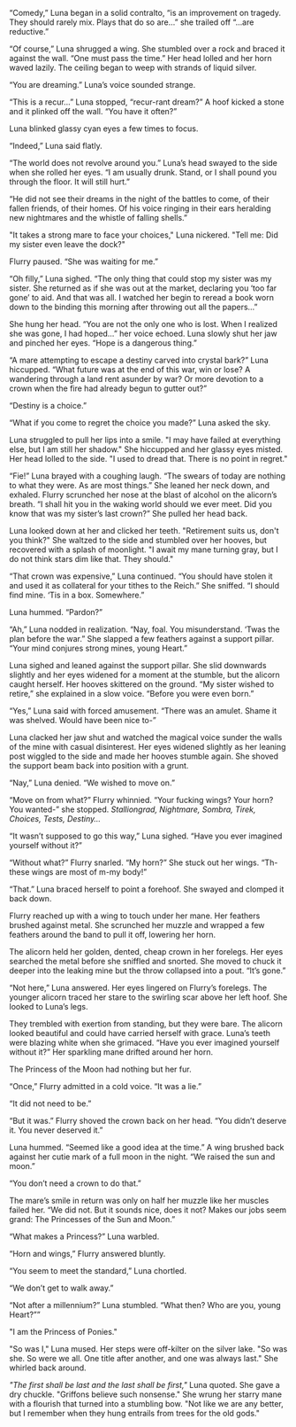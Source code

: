 “Comedy,” Luna began in a solid contralto, “is an improvement on tragedy. They should rarely mix. Plays that do so are…” she trailed off “…are reductive.”

“Of course,” Luna shrugged a wing. She stumbled over a rock and braced it against the wall. “One must pass the time.” Her head lolled and her horn waved lazily. The ceiling began to weep with strands of liquid silver.


“You are dreaming.” Luna’s voice sounded strange.


“This is a recur…” Luna stopped, “recur-rant dream?” A hoof kicked a stone and it plinked off the wall. “You have it often?”


Luna blinked glassy cyan eyes a few times to focus.

“Indeed,” Luna said flatly.

“The world does not revolve around you.” Luna’s head swayed to the side when she rolled her eyes. “I am usually drunk. Stand, or I shall pound you through the floor. It will still hurt.”

“He did not see their dreams in the night of the battles to come, of their fallen friends, of their homes. Of his voice ringing in their ears heralding new nightmares and the whistle of falling shells.”

"It takes a strong mare to face your choices," Luna nickered. "Tell me: Did my sister even leave the dock?"

Flurry paused. “She was waiting for me.”

“Oh filly,” Luna sighed. “The only thing that could stop my sister was my sister. She returned as if she was out at the market, declaring you ‘too far gone’ to aid. And that was all. I watched her begin to reread a book worn down to the binding this morning after throwing out all the papers…”

She hung her head. “You are not the only one who is lost. When I realized she was gone, I had hoped…” her voice echoed. Luna slowly shut her jaw and pinched her eyes. “Hope is a dangerous thing.”


“A mare attempting to escape a destiny carved into crystal bark?” Luna hiccupped. “What future was at the end of this war, win or lose? A wandering through a land rent asunder by war? Or more devotion to a crown when the fire had already begun to gutter out?”

“Destiny is a choice.”

“What if you come to regret the choice you made?” Luna asked the sky.


Luna struggled to pull her lips into a smile. "I may have failed at everything else, but I am still her shadow." She hiccupped and her glassy eyes misted. Her head lolled to the side. "I used to dread that. There is no point in regret."


“Fie!” Luna brayed with a coughing laugh. “The swears of today are nothing to what they were. As are most things.” She leaned her neck down, and exhaled. Flurry scrunched her nose at the blast of alcohol on the alicorn’s breath. “I shall hit you in the waking world should we ever meet. Did you know that was my sister’s last crown?” She pulled her head back.


Luna looked down at her and clicked her teeth. "Retirement suits us, don't you think?" She waltzed to the side and stumbled over her hooves, but recovered with a splash of moonlight. "I await my mane turning gray, but I do not think stars dim like that. They should."

“That crown was expensive,” Luna continued. “You should have stolen it and used it as collateral for your tithes to the Reich.” She sniffed. “I should find mine. ‘Tis in a box. Somewhere.”

Luna hummed. “Pardon?”

“Ah,” Luna nodded in realization. “Nay, foal. You misunderstand. ‘Twas the plan before the war.” She slapped a few feathers against a support pillar. “Your mind conjures strong mines, young Heart.”

Luna sighed and leaned against the support pillar. She slid downwards slightly and her eyes widened for a moment at the stumble, but the alicorn caught herself. Her hooves skittered on the ground. “My sister wished to retire,” she explained in a slow voice. “Before you were even born.”


“Yes,” Luna said with forced amusement. “There was an amulet. Shame it was shelved. Would have been nice to-”

Luna clacked her jaw shut and watched the magical voice sunder the walls of the mine with casual disinterest. Her eyes widened slightly as her leaning post wiggled to the side and made her hooves stumble again. She shoved the support beam back into position with a grunt.

“Nay,” Luna denied. “We wished to move on.”

“Move on from what?” Flurry whinnied. “Your fucking wings? Your horn? You wanted-” she stopped. _Stalliongrad, Nightmare, Sombra, Tirek, Choices, Tests, Destiny…_

“It wasn’t supposed to go this way,” Luna sighed. “Have you ever imagined yourself without it?”

“Without what?” Flurry snarled. “My horn?” She stuck out her wings. “Th-these wings are most of m-my body!”

“That.” Luna braced herself to point a forehoof. She swayed and clomped it back down.

Flurry reached up with a wing to touch under her mane. Her feathers brushed against metal. She scrunched her muzzle and wrapped a few feathers around the band to pull it off, lowering her horn.

The alicorn held her golden, dented, cheap crown in her forelegs. Her eyes searched the metal before she sniffled and snorted. She moved to chuck it deeper into the leaking mine but the throw collapsed into a pout. “It’s gone.”

“Not here,” Luna answered. Her eyes lingered on Flurry’s forelegs. The younger alicorn traced her stare to the swirling scar above her left hoof. She looked to Luna’s legs.

They trembled with exertion from standing, but they were bare. The alicorn looked beautiful and could have carried herself with grace. Luna’s teeth were blazing white when she grimaced. “Have you ever imagined yourself without it?” Her sparkling mane drifted around her horn.

The Princess of the Moon had nothing but her fur.

“Once,” Flurry admitted in a cold voice. “It was a lie.”

“It did not need to be.”

“But it was.” Flurry shoved the crown back on her head. “You didn’t deserve it. You never deserved it.”

Luna hummed. “Seemed like a good idea at the time.” A wing brushed back against her cutie mark of a full moon in the night. “We raised the sun and moon.”

“You don’t need a crown to do that.”

The mare’s smile in return was only on half her muzzle like her muscles failed her. “We did not. But it sounds nice, does it not? Makes our jobs seem grand: The Princesses of the Sun and Moon.”

“What makes a Princess?” Luna warbled.

“Horn and wings,” Flurry answered bluntly.

“You seem to meet the standard,” Luna chortled.

“We don’t get to walk away.”

“Not after a millennium?” Luna stumbled. “What then? Who are you, young Heart?””

"I am the Princess of Ponies."

"So was I," Luna mused. Her steps were off-kilter on the silver lake. "So was she. So were we all. One title after another, and one was always last." She whirled back around.

_"The first shall be last and the last shall be first,"_ Luna quoted. She gave a dry chuckle. "Griffons believe such nonsense." She wrung her starry mane with a flourish that turned into a stumbling bow. "Not like we are any better, but I remember when they hung entrails from trees for the old gods."